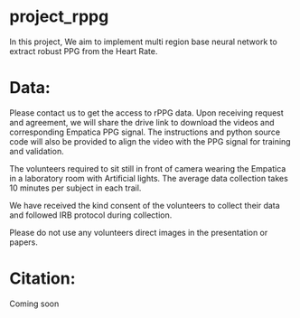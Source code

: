 # project_rppg

In this project, We aim to implement multi region base neural network to extract robust PPG from the Heart Rate.


# Data:

Please contact us to get the access to rPPG data. Upon receiving request and agreement, we will share the drive link to download the videos and corresponding Empatica PPG signal. The instructions and python source code will also be provided to align the video with the PPG signal for training and validation.

The volunteers required to sit still in front of camera wearing the Empatica in a laboratory room with Artificial lights. The average data collection takes 10 minutes per subject in each trail.


We have received the kind consent of the volunteers to collect their data and followed IRB protocol during collection.

Please do not use any volunteers direct images in the presentation or papers.

# Citation:
Coming soon
